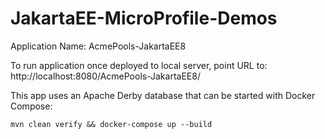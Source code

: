 # JakartaEE-MicroProfile-Demos

Application Name: AcmePools-JakartaEE8

To run application once deployed to local server, point URL to: http://localhost:8080/AcmePools-JakartaEE8/

This app uses an Apache Derby database that can be started with Docker Compose:

```
mvn clean verify && docker-compose up --build
```
